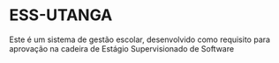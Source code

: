 # ESS-UTANGA
Este é um sistema de gestão escolar, desenvolvido como requisito para aprovação na cadeira de Estágio Supervisionado de Software

